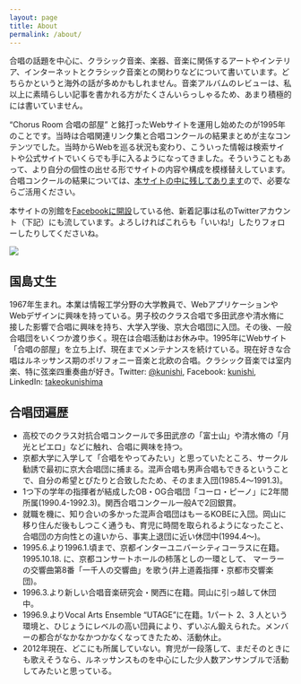 ```yaml
---
layout: page
title: About
permalink: /about/
---
```

<span
style="display:none;">About</span>合唱の話題を中心に、クラシック音楽、楽器、音楽に関係するアートやインテリア、インターネットとクラシック音楽との関わりなどについて書いています。どちらかというと海外の話が多めかもしれません。音楽アルバムのレビューは、私以上に素晴らしい記事を書かれる方がたくさんいらっしゃるため、あまり積極的には書いていません。

“Chorus Room 合唱の部屋”
と銘打ったWebサイトを運用し始めたのが1995年のことです。当時は合唱関連リンク集と合唱コンクールの結果まとめが主なコンテンツでした。当時からWebを巡る状況も変わり、こういった情報は検索サイトや公式サイトでいくらでも手に入るようになってきました。そういうこともあって、より自分の個性の出せる形でサイトの内容や構成を模様替えしています。合唱コンクールの結果については、[本サイトの中に残してあります](http://chorusroom.org/concours/ "合唱関係コンクール")ので、必要ならご活用ください。

本サイトの別館を[Facebookに開設](http://www.facebook.com/chorusroom.org)している他、新着記事は私のTwitterアカウント（下記）にも流しています。よろしければこれらも「いいね!」したりフォローしたりしてくださいね。

![](http://www.gravatar.com/avatar/58622914b4414546721067e0cba126c3.png)

## 国島丈生

1967年生まれ。本業は情報工学分野の大学教員で、WebアプリケーションやWebデザインに興味を持っている。男子校のクラス合唱で多田武彦や清水脩に接した影響で合唱に興味を持ち、大学入学後、京大合唱団に入団。その後、一般合唱団をいくつか渡り歩く。現在は合唱活動はお休み中。1995年にWebサイト「合唱の部屋」を立ち上げ、現在までメンテナンスを続けている。現在好きな合唱はルネッサンス期のポリフォニー音楽と北欧の合唱。クラシック音楽では室内楽、特に弦楽四重奏曲が好き。Twitter:
[@kunishi](http://twitter.com/kunishi), Facebook:
[kunishi](http://www.facebook.com/kunishi), LinkedIn:
<a href="http://jp.linkedin.com/in/takeokunishima" class="broken_link">takeokunishima</a>

## 合唱団遍歴

-   高校でのクラス対抗合唱コンクールで多田武彦の「富士山」や清水脩の「月光とピエロ」などに触れ、合唱に興味を持つ。
-   京都大学に入学して「合唱をやってみたい」と思っていたところ、サークル勧誘で最初に京大合唱団に捕まる。混声合唱も男声合唱もできるということで、自分の希望とぴたりと合致したため、そのまま入団(1985.4〜1991.3)。
-   1つ下の学年の指揮者が結成したOB・OG合唱団「コーロ・ピーノ」に2年間所属(1990.4-1992.3)。関西合唱コンクール一般Aで2回銀賞。
-   就職を機に、知り合いの多かった混声合唱団はもーるKOBEに入団。岡山に移り住んだ後もしつこく通うも、育児に時間を取られるようになったこと、合唱団の方向性との違いから、事実上退団に近い休団中(1994.4〜)。
-   1995.6.より1996.1.頃まで、京都インターユニバーシティコーラスに在籍。1995.10.18.
    に、京都コンサートホールの柿落としの一環として、
    マーラーの交響曲第8番「一千人の交響曲」を歌う(井上道義指揮・京都市交響楽団)。
-   1996.3.より新しい合唱音楽研究会・関西に在籍。岡山に引っ越して休団中。
-   1996.9.よりVocal Arts Ensemble “UTAGE”に在籍。1パート 2、3
    人という環境と、ひじょうにレベルの高い団員により、ずいぶん鍛えられた。メンバーの都合がなかなかつかなくなってきたため、活動休止。
-   2012年現在、どこにも所属していない。育児が一段落して、まだそのときにも歌えそうなら、ルネッサンスものを中心にした少人数アンサンブルで活動してみたいと思っている。
